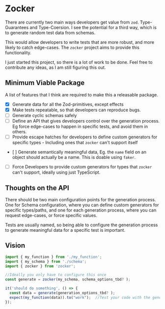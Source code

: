 # Zocker

There are currently two main ways developers get value from `zod`. Type-Guarantees and Type-Coersion. I see the potential for a third way, which is to generate random test data from schemas.

This would allow developers to write tests that are more robust, and more likely to catch edge-cases. The `zocker` project aims to provide this functionality.

I just started this project, so there is a lot of work to be done. Feel free to contribute any ideas, as I am still figuring this out.

## Minimum Viable Package

A list of features that I think are required to make this a releasable package.

- [x] Generate data for all the Zod-primitives, except effects
- [x] Make tests repeatable, so that developers can reproduce bugs.
- [ ] Generate cyclic schemas safely 
- [ ] Define an API that gives developers control over the generation process. Eg force edge-cases to happen in specific tests, and avoid them in others.
- [ ] Provide escape hatches for developers to define custom generators for specific types - Including ones that `zocker` can't support itself
- [ ] Generate semantically meaningful data, Eg. the `name` field on an object should actually be a name. This is doable using `faker`.
- [ ] Force Developers to provide custom generators for types that `zocker` can't support, ideally using just TypeScript.

## Thoughts on the API

There should be two main configuration points for the generation process.
One for Schema configuration, where you can define custom generators for specific types/paths, and one for each generation process, where you can request edge-cases, or force specific values.

Tests are usually named, so being able to configure the generation process to generate meaningful data for a specific test is important.

## Vision

```ts
import { my_function } from './my_function';
import { my_schema } from './schema';
import { zocker } from 'zocker';

//Ideally you only have to configure this once
const generate = zocker(my_schema, schema_options_tbd? );

it('should do something', () => {
  const data = generate(generation_options_tbd? );
  expect(my_function(data)).to("work");	 //Test your code with the generated data
});
```
